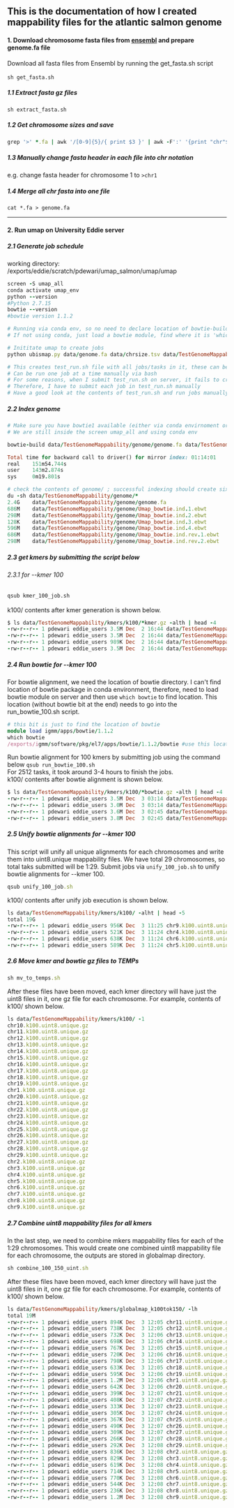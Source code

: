## This is the documentation of how I created mappability files for the atlantic salmon genome

#### 1. Download chromosome fasta files from [ensembl](https://ftp.ensembl.org/pub/release-108/fasta/salmo_salar/dna/) and prepare genome.fa file
Download all fasta files from Ensembl by running the get_fasta.sh script\
\
`sh get_fasta.sh`

##### 1.1 Extract fasta gz files

`sh extract_fasta.sh`

##### 1.2 Get chromosome sizes and save
```ruby
grep '>' *.fa | awk '/[0-9]{5}/{ print $3 }' | awk -F':' '{print "chr"$3"\t"$5}' > chrsize.tsv

```

##### 1.3 Manually change fasta header in each file into chr notation
e.g. change fasta header for chromosome 1 to `>chr1`

##### 1.4 Merge all chr fasta into one file
`cat *.fa > genome.fa`

---

#### 2. Run umap on University Eddie server

##### 2.1 Generate job schedule

working directory: /exports/eddie/scratch/pdewari/umap_salmon/umap/umap
```ruby
screen -S umap_all
conda activate umap_env
python --version
#Python 2.7.15
bowtie --version
#bowtie version 1.1.2

# Running via conda env, so no need to declare location of bowtie-build
# If not using conda, just load a bowtie module, find where it is 'which bowtie' and then use that location

# Inititate umap to create jobs
python ubismap.py data/genome.fa data/chrsize.tsv data/TestGenomeMappability all.q bowtie-build --kmer 100 150 -write_script test_run.sh

# This creates test_run.sh file with all jobs/tasks in it, these can be submitted to server directly, or
# Can be run one job at a time manually via bash
# For some reasons, when I submit test_run.sh on server, it fails to create kmers, presumably because it force uses python3
# Therefore, I have to submit each job in test_run.sh manually
# Have a good look at the contents of test_run.sh and run jobs manually (we will still use qsub to submit individual jobs)!!
```
##### 2.2 Index genome

```ruby
# Make sure you have bowtie1 available (either via conda envirnoment or by module load)
# We are still inside the screen umap_all and using conda env

bowtie-build data/TestGenomeMappability/genome/genome.fa data/TestGenomeMappability/genome/Umap_bowtie.ind

Total time for backward call to driver() for mirror index: 01:14:01
real    151m54.744s
user    143m2.874s
sys     0m19.801s

# check the contents of genome/ ; successful indexing should create six ebwt files
du -sh data/TestGenomeMappability/genome/*
2.4G	data/TestGenomeMappability/genome/genome.fa
686M	data/TestGenomeMappability/genome/Umap_bowtie.ind.1.ebwt
298M	data/TestGenomeMappability/genome/Umap_bowtie.ind.2.ebwt
128K	data/TestGenomeMappability/genome/Umap_bowtie.ind.3.ebwt
596M	data/TestGenomeMappability/genome/Umap_bowtie.ind.4.ebwt
686M	data/TestGenomeMappability/genome/Umap_bowtie.ind.rev.1.ebwt
298M	data/TestGenomeMappability/genome/Umap_bowtie.ind.rev.2.ebwt
```
##### 2.3 get kmers by submitting the script below

###### 2.3.1 for --kmer 100

`qsub kmer_100_job.sh` \
\
k100/ contents after kmer generation is shown below.

```ruby
$ ls data/TestGenomeMappability/kmers/k100/*kmer.gz -alth | head -4
-rw-r--r-- 1 pdewari eddie_users 3.5M Dec  2 16:44 data/TestGenomeMappability/kmers/k100/chr9.2510.100.kmer.gz
-rw-r--r-- 1 pdewari eddie_users 3.5M Dec  2 16:44 data/TestGenomeMappability/kmers/k100/chr9.2509.100.kmer.gz
-rw-r--r-- 1 pdewari eddie_users 989K Dec  2 16:44 data/TestGenomeMappability/kmers/k100/chr9.2511.100.kmer.gz
-rw-r--r-- 1 pdewari eddie_users 3.5M Dec  2 16:44 data/TestGenomeMappability/kmers/k100/chr9.2508.100.kmer.gz
```

##### 2.4 Run bowtie for --kmer 100
For bowtie alignment, we need the location of bowtie directory. I can't find location of bowtie package in conda environment, therefore, need to load
bowtie module on server and then use `which bowtie` to find location. This location (without bowtie bit at the end) needs to go into the run_bowtie_100.sh script.
```ruby
# this bit is just to find the location of bowtie
module load igmm/apps/bowtie/1.1.2
which bowtie
/exports/igmm/software/pkg/el7/apps/bowtie/1.1.2/bowtie #use this location without the 'bowtie' at the end
```
Run bowtie alignment for 100 kmers by submitting job using the command below
`qsub run_bowtie_100.sh` \
For 2512 tasks, it took around 3-4 hours to finish the jobs.
\
k100/ contents after bowtie alignment is shown below.

```ruby
$ ls data/TestGenomeMappability/kmers/k100/*bowtie.gz -alth | head -4
-rw-r--r-- 1 pdewari eddie_users 3.5M Dec  3 03:14 data/TestGenomeMappability/kmers/k100/chr9.2449.100.bowtie.gz
-rw-r--r-- 1 pdewari eddie_users 3.0M Dec  3 03:14 data/TestGenomeMappability/kmers/k100/chr9.2450.100.bowtie.gz
-rw-r--r-- 1 pdewari eddie_users 3.6M Dec  3 02:45 data/TestGenomeMappability/kmers/k100/chr9.2508.100.bowtie.gz
-rw-r--r-- 1 pdewari eddie_users 3.8M Dec  3 02:45 data/TestGenomeMappability/kmers/k100/chr9.2509.100.bowtie.gz
```
##### 2.5 Unify bowtie alignments for --kmer 100

This script will unify all unique alignments for each chromosomes and write them into uint8.unique mappability files. We have total 29 chromosomes, so total taks submitted will be 1:29. Submit jobs via `unify_100_job.sh` to unify bowtie alignments for --kmer 100.
```ruby
qsub unify_100_job.sh
```
k100/ contents after unify job execution is shown below.

```ruby
ls data/TestGenomeMappability/kmers/k100/ -alht | head -5
total 19G
-rw-r--r-- 1 pdewari eddie_users 956K Dec  3 11:25 chr9.k100.uint8.unique.gz
-rw-r--r-- 1 pdewari eddie_users 521K Dec  3 11:24 chr4.k100.uint8.unique.gz
-rw-r--r-- 1 pdewari eddie_users 638K Dec  3 11:24 chr6.k100.uint8.unique.gz
-rw-r--r-- 1 pdewari eddie_users 589K Dec  3 11:24 chr5.k100.uint8.unique.gz
```
##### 2.6 Move kmer and bowtie gz files to TEMPs
```ruby
sh mv_to_temps.sh
```
After these files have been moved, each kmer directory will have just the uint8 files in it, one gz file for each chromosome. For example, contents of k100/ shown below.
```ruby
ls data/TestGenomeMappability/kmers/k100/ -1 
chr10.k100.uint8.unique.gz
chr11.k100.uint8.unique.gz
chr12.k100.uint8.unique.gz
chr13.k100.uint8.unique.gz
chr14.k100.uint8.unique.gz
chr15.k100.uint8.unique.gz
chr16.k100.uint8.unique.gz
chr17.k100.uint8.unique.gz
chr18.k100.uint8.unique.gz
chr19.k100.uint8.unique.gz
chr1.k100.uint8.unique.gz
chr20.k100.uint8.unique.gz
chr21.k100.uint8.unique.gz
chr22.k100.uint8.unique.gz
chr23.k100.uint8.unique.gz
chr24.k100.uint8.unique.gz
chr25.k100.uint8.unique.gz
chr26.k100.uint8.unique.gz
chr27.k100.uint8.unique.gz
chr28.k100.uint8.unique.gz
chr29.k100.uint8.unique.gz
chr2.k100.uint8.unique.gz
chr3.k100.uint8.unique.gz
chr4.k100.uint8.unique.gz
chr5.k100.uint8.unique.gz
chr6.k100.uint8.unique.gz
chr7.k100.uint8.unique.gz
chr8.k100.uint8.unique.gz
chr9.k100.uint8.unique.gz
```
##### 2.7 Combine uint8 mappability files for all kmers
In the last step, we need to combine mkers mappability files for each of the 1:29 chromosomes. This would create one combined uint8 mappability file for each chromosome, the outputs are stored in globalmap directory.
```ruby
sh combine_100_150_uint.sh
```
After these files have been moved, each kmer directory will have just the uint8 files in it, one gz file for each chromosome. For example, contents of k100/ shown below.

```ruby
ls data/TestGenomeMappability/kmers/globalmap_k100tok150/ -lh
total 19M
-rw-r--r-- 1 pdewari eddie_users 894K Dec  3 12:05 chr11.uint8.unique.gz
-rw-r--r-- 1 pdewari eddie_users 738K Dec  3 12:05 chr12.uint8.unique.gz
-rw-r--r-- 1 pdewari eddie_users 732K Dec  3 12:06 chr13.uint8.unique.gz
-rw-r--r-- 1 pdewari eddie_users 698K Dec  3 12:06 chr14.uint8.unique.gz
-rw-r--r-- 1 pdewari eddie_users 767K Dec  3 12:05 chr15.uint8.unique.gz
-rw-r--r-- 1 pdewari eddie_users 720K Dec  3 12:06 chr16.uint8.unique.gz
-rw-r--r-- 1 pdewari eddie_users 798K Dec  3 12:06 chr17.uint8.unique.gz
-rw-r--r-- 1 pdewari eddie_users 633K Dec  3 12:05 chr18.uint8.unique.gz
-rw-r--r-- 1 pdewari eddie_users 595K Dec  3 12:06 chr19.uint8.unique.gz
-rw-r--r-- 1 pdewari eddie_users 1.2M Dec  3 12:06 chr1.uint8.unique.gz
-rw-r--r-- 1 pdewari eddie_users 642K Dec  3 12:06 chr20.uint8.unique.gz
-rw-r--r-- 1 pdewari eddie_users 399K Dec  3 12:07 chr21.uint8.unique.gz
-rw-r--r-- 1 pdewari eddie_users 408K Dec  3 12:07 chr22.uint8.unique.gz
-rw-r--r-- 1 pdewari eddie_users 333K Dec  3 12:07 chr23.uint8.unique.gz
-rw-r--r-- 1 pdewari eddie_users 305K Dec  3 12:07 chr24.uint8.unique.gz
-rw-r--r-- 1 pdewari eddie_users 367K Dec  3 12:07 chr25.uint8.unique.gz
-rw-r--r-- 1 pdewari eddie_users 490K Dec  3 12:07 chr26.uint8.unique.gz
-rw-r--r-- 1 pdewari eddie_users 309K Dec  3 12:07 chr27.uint8.unique.gz
-rw-r--r-- 1 pdewari eddie_users 266K Dec  3 12:07 chr28.uint8.unique.gz
-rw-r--r-- 1 pdewari eddie_users 292K Dec  3 12:08 chr29.uint8.unique.gz
-rw-r--r-- 1 pdewari eddie_users 836K Dec  3 12:08 chr2.uint8.unique.gz
-rw-r--r-- 1 pdewari eddie_users 829K Dec  3 12:08 chr3.uint8.unique.gz
-rw-r--r-- 1 pdewari eddie_users 619K Dec  3 12:08 chr4.uint8.unique.gz
-rw-r--r-- 1 pdewari eddie_users 714K Dec  3 12:08 chr5.uint8.unique.gz
-rw-r--r-- 1 pdewari eddie_users 770K Dec  3 12:08 chr6.uint8.unique.gz
-rw-r--r-- 1 pdewari eddie_users 544K Dec  3 12:08 chr7.uint8.unique.gz
-rw-r--r-- 1 pdewari eddie_users 236K Dec  3 12:08 chr8.uint8.unique.gz
-rw-r--r-- 1 pdewari eddie_users 1.2M Dec  3 12:08 chr9.uint8.unique.gz
```
